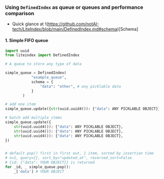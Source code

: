 ### Using `DefinedIndex` as queue or queues and performance comparison

- Quick glance at !(https://github.com/notAI-tech/LiteIndex/blob/main/DefinedIndex.md#schema)[Schema]

#### 1. Simple FIFO queue

```python
import uuid
from liteindex import DefinedIndex

# A queue to store any type of data

simple_queue = DefinedIndex(
            "example_queue", 
            schema = {
                "data": "other", # any picklable data
            }
        )

# add one item
simple_queue.update({str(uuid.uuid4()): {"data": ANY PICKLABLE OBJECT}})

# batch add multiple items
simple_queue.update({
    str(uuid.uuid4()): {"data": ANY PICKLABLE OBJECT},
    str(uuid.uuid4()): {"data": ANY PICKLABLE OBJECT},
    str(uuid.uuid4()): {"data": ANY PICKLABLE OBJECT},
})


# default pop() first in first out, 1 item, sorted by insertion time
# n=1, query={}, sort_by="updated_at", reversed_sort=False
# {id: {"data": YOUR OBJECT}} is returned
for _id, _ simple_queue.pop():
    _['data'] # YOUR OBJECT

```



